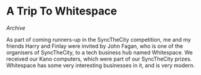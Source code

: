 # A Trip To Whitespace
_Archive_

As part of coming runners-up in the SyncTheCity competition, me and my friends Harry and Finlay were invited by John Fagan, who is one of the organisers of SyncTheCity, to a tech business hub named Whitespace. We received our Kano computers, which were part of our SyncTheCity prizes. Whitespace has some very interesting businesses in it, and is very modern.
